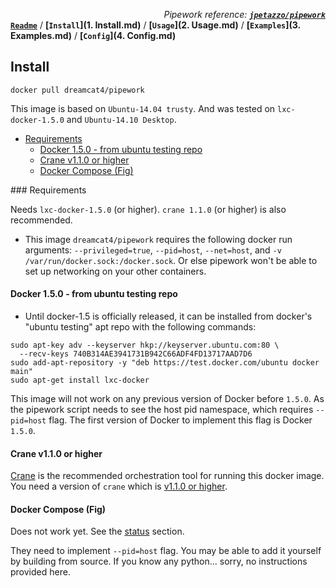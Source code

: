 *<div align=right>Pipework reference:* ***[`jpetazzo/pipework`](https://github.com/jpetazzo/pipework/blob/master/README.md)</div>***
**[`Readme`](README.md)** / **[`Install`](1. Install.md)** / **[`Usage`](2. Usage.md)** / **[`Examples`](3. Examples.md)** / **[`Config`](4. Config.md)**

## Install

    docker pull dreamcat4/pipework

This image is based on `Ubuntu-14.04 trusty`. And was tested on `lxc-docker-1.5.0` and `Ubuntu-14.10 Desktop`.

<!-- START doctoc generated TOC please keep comment here to allow auto update -->
<!-- DON'T EDIT THIS SECTION, INSTEAD RE-RUN doctoc TO UPDATE -->
 

- [Requirements](#requirements)
  - [Docker 1.5.0 - from ubuntu testing repo](#docker-150---from-ubuntu-testing-repo)
  - [Crane v1.1.0 or higher](#crane-v110-or-higher)
  - [Docker Compose (Fig)](#docker-compose-fig)

<!-- END doctoc generated TOC please keep comment here to allow auto update -->

<a name="requirements"/>
### Requirements

Needs `lxc-docker-1.5.0` (or higher). `crane 1.1.0` (or higher) is also recommended.

* This image `dreamcat4/pipework` requires the following docker run arguments: `--privileged=true`, `--pid=host`, `--net=host`, and `-v /var/run/docker.sock:/docker.sock`. Or else pipework won't be able to set up networking on your other containers.

#### Docker 1.5.0 - from ubuntu testing repo

* Until docker-1.5 is officially released, it can be installed from docker's "ubuntu testing" apt repo with the following commands:
```
sudo apt-key adv --keyserver hkp://keyserver.ubuntu.com:80 \
  --recv-keys 740B314AE3941731B942C66ADF4FD13717AAD7D6
sudo add-apt-repository -y "deb https://test.docker.com/ubuntu docker main"
sudo apt-get install lxc-docker
```

This image will not work on any previous version of Docker before `1.5.0`. As the pipework script needs to see the host pid namespace, which requires `--pid=host` flag. The first version of Docker to implement this flag is Docker `1.5.0`.

#### Crane v1.1.0 or higher

[Crane](https://github.com/michaelsauter/crane/blob/master/README.md) is the recommended orchestration tool for running this docker image. You need a version of `crane`  which is [v1.1.0 or higher](https://github.com/michaelsauter/crane/releases/latest).

#### Docker Compose (Fig)

Does not work yet. See the [status](README.md#status) section.

They need to implement `--pid=host` flag. You may be able to add it yourself by building from source. If you know any python... sorry, no instructions provided here.
